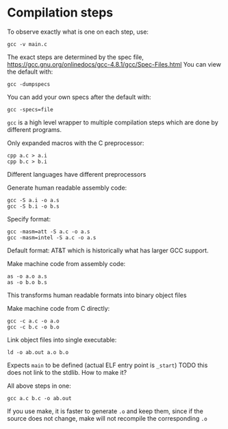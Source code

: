 # Compilation steps

To observe exactly what is one on each step, use:

    gcc -v main.c

The exact steps are determined by the spec file, <https://gcc.gnu.org/onlinedocs/gcc-4.8.1/gcc/Spec-Files.html> You can view the default with:

    gcc -dumpspecs

You can add your own specs after the default with:

    gcc -specs=file

`gcc` is a high level wrapper to multiple compilation steps which are done by different programs.

Only expanded macros with the C preprocessor:

    cpp a.c > a.i
    cpp b.c > b.i

Different languages have different preprocessors

Generate human readable assembly code:

    gcc -S a.i -o a.s
    gcc -S b.i -o b.s

Specify format:

    gcc -masm=att -S a.c -o a.s
    gcc -masm=intel -S a.c -o a.s

Default format: AT&T which is historically what has larger GCC support.

Make machine code from assembly code:

    as -o a.o a.s
    as -o b.o b.s

This transforms human readable formats into binary object files

Make machine code from C directly:

    gcc -c a.c -o a.o
    gcc -c b.c -o b.o

Link object files into single executable:

    ld -o ab.out a.o b.o

Expects `main` to be defined (actual ELF entry point is `_start`) TODO this does not link to the stdlib. How to make it?

All above steps in one:

    gcc a.c b.c -o ab.out

If you use make, it is faster to generate `.o` and keep them, since if the source does not change, make will not recompile the corresponding `.o`
